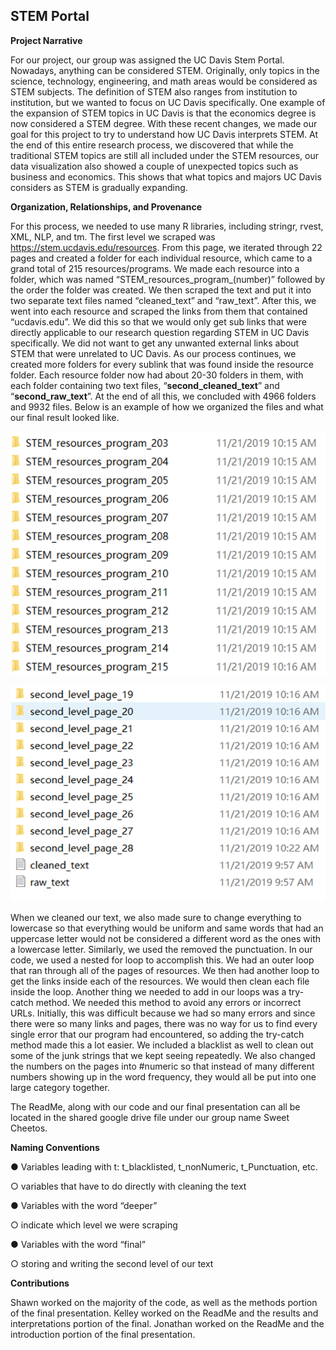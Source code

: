 ## STEM Portal

**Project Narrative**

For our project, our group was assigned the UC Davis Stem Portal. Nowadays, anything can be considered STEM. Originally, only topics in the science, technology, engineering, and math areas would be considered as STEM subjects. The definition of STEM also ranges from institution to institution, but we wanted to focus on UC Davis specifically. One example of the expansion of STEM topics in UC Davis is that the economics degree is now considered a STEM degree. With these recent changes, we made our goal for this project to try to understand how UC Davis interprets STEM. At the end of this entire research process, we discovered that while the traditional STEM topics are still all included under the STEM resources, our data visualization also showed a couple of unexpected topics such as business and economics. This shows that what topics and majors UC Davis considers as STEM is gradually expanding.     

**Organization, Relationships, and Provenance**

For this process, we needed to use many R libraries, including stringr, rvest, XML, NLP, and tm. The first level we scraped was https://stem.ucdavis.edu/resources. From this page, we iterated through 22 pages and created a folder for each individual resource, which came to a grand total of 215 resources/programs. We made each resource into a folder, which was named “STEM_resources_program_(number)” followed by the order the folder was created. We then scraped the text and put it into two separate text files named “cleaned_text” and “raw_text”. After this, we went into each resource and scraped the links from them that contained “ucdavis.edu”. We did this so that we would only get sub links that were directly applicable to our research question regarding STEM in UC Davis specifically. We did not want to get any unwanted external links about STEM that were unrelated to UC Davis. As our process continues, we created more folders for every sublink that was found inside the resource folder. Each resource folder now had about 20-30 folders in them, with each folder containing two text files, “**second_cleaned_text**” and “**second_raw_text**”. At the end of all this, we concluded with 4966 folders and 9932 files. Below is an example of how we organized the files and what our final result looked like.

![1st_level_pages](https://github.com/FlaskofShawn/STEM-Portal-UC-Davis/blob/main/1st_level_pages.png?raw=true)

![2nd_level_pages](https://github.com/FlaskofShawn/STEM-Portal-UC-Davis/blob/main/2nd_level_pages.png?raw=true)

 When we cleaned our text, we also made sure to change everything to lowercase so that everything would be uniform and same words that had an uppercase letter would not be considered a different word as the ones with a lowercase letter. Similarly, we used the removed the punctuation. In our code, we used a nested for loop to accomplish this. We had an outer loop that ran through all of the pages of resources. We then had another loop to get the links inside each of the resources. We would then clean each file inside the loop. Another thing we needed to add in our loops was a try-catch method. We needed this method to avoid any errors or incorrect URLs. Initially, this was difficult because we had so many errors and since there were so many links and pages, there was no way for us to find every single error that our program had encountered, so adding the try-catch method made this a lot easier. We included a blacklist as well to clean out some of the junk strings that we kept seeing repeatedly. We also changed the numbers on the pages into #numeric so that instead of many different numbers showing up in the word frequency, they would all be put into one large category together.

The ReadMe, along with our code and our final presentation can all be located in the shared google drive file under our group name Sweet Cheetos. 

 

**Naming Conventions**

●   Variables leading with t: t_blacklisted, t_nonNumeric, t_Punctuation, etc.

○   variables that have to do directly with cleaning the text

●   Variables with the word “deeper”

○   indicate which level we were scraping

●   Variables with the word “final”

○   storing and writing the second level of our text

**Contributions**

Shawn worked on the majority of the code, as well as the methods portion of the final presentation. Kelley worked on the ReadMe and the results and interpretations portion of the final. Jonathan worked on the ReadMe and the introduction portion of the final presentation.
